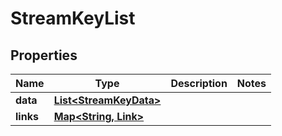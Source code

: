

# StreamKeyList


## Properties

Name | Type | Description | Notes
------------ | ------------- | ------------- | -------------
**data** | [**List&lt;StreamKeyData&gt;**](StreamKeyData.md) |  | 
**links** | [**Map&lt;String, Link&gt;**](Link.md) |  | 



